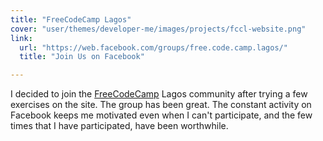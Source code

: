 ```yaml
---
title: "FreeCodeCamp Lagos"
cover: "user/themes/developer-me/images/projects/fccl-website.png"
link:
  url: "https://web.facebook.com/groups/free.code.camp.lagos/"
  title: "Join Us on Facebook"

---
```

I decided to join the [FreeCodeCamp](#) Lagos community after trying a few exercises on the site.
The group has been great. The constant activity on Facebook keeps me motivated even when I can't
participate, and the few times that I have participated, have been worthwhile.

